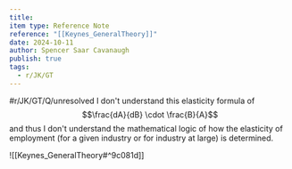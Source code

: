 ```yaml
---
title: 
item type: Reference Note
reference: "[[Keynes_GeneralTheory]]"
date: 2024-10-11
author: Spencer Saar Cavanaugh
publish: true
tags:
  - r/JK/GT
---
```

#r/JK/GT/Q/unresolved  I don't understand this elasticity formula of $$\frac{dA}{dB} \cdot \frac{B}{A}$$ and thus I don't understand the mathematical logic of how the elasticity of employment (for a given industry or for industry at large) is determined.

![[Keynes_GeneralTheory#^9c081d]]